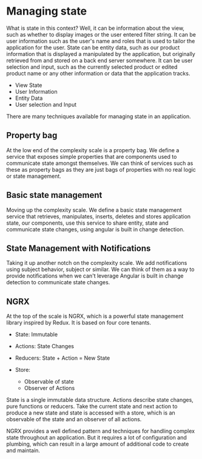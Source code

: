 # Managing state

What is state in this context? Well, it can be information about the view, such as whether to display images or the user entered filter string. It can be user information such as the user's name and roles that is used to tailor the application for the user. State can be entity data, such as our product information that is displayed a manipulated by the application, but originally retrieved from and stored on a back end server somewhere. It can be user selection and input, such as the currently selected product or edited product name or any other information or data that the application tracks. 

* View State
* User Information
* Entity Data
* User selection and Input

There are many techniques available for managing state in an application. 

## Property bag

At the low end of the complexity scale is a property bag. We define a service that exposes simple properties that are components used to communicate state amongst themselves. We can think of services such as these as property bags as they are just bags of properties with no real logic or state management.

## Basic state management

Moving up the complexity scale. We define a basic state management service that retrieves, manipulates, inserts, deletes and stores application state, our components, use this service to share entity, state and communicate state changes, using angular is built in change detection. 

## State Management with Notifications

Taking it up another notch on the complexity scale. We add notifications using subject behavior, subject or similar. We can think of them as a way to provide notifications when we can't leverage Angular is built in change detection to communicate state changes. 

## NGRX

At the top of the scale is NGRX, which is a powerful state management library inspired by Redux. It is based on four core tenants. 

* State: Immutable

* Actions: State Changes

* Reducers: State + Action = New State

* Store:
    - Observable of state
    - Observer of Actions

State is a single immutable data structure. Actions describe state changes, pure functions or reducers. Take the current state and next action to produce a new state and state is accessed with a store, which is an observable of the state and an observer of all actions.

NGRX provides a well defined pattern and techniques for handling complex state throughout an application. But it requires a lot of configuration and plumbing, which can result in a large amount of additional code to create and maintain. 
